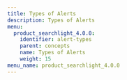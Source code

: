 ```yaml
---
title: Types of Alerts
description: Types of Alerts
menu:
  product_searchlight_4.0.0:
    identifier: alert-types
    parent: concepts
    name: Types of Alerts
    weight: 15
menu_name: product_searchlight_4.0.0
---
```

